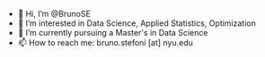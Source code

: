 - 👋 Hi, I’m @BrunoSE
- 👀 I’m interested in Data Science, Applied Statistics, Optimization
- 🌱 I’m currently pursuing a Master's in Data Science
- 📫 How to reach me: bruno.stefoni [at] nyu.edu

<!---
BrunoSE/BrunoSE is a ✨ special ✨ repository because its `README.md` (this file) appears on your GitHub profile.
You can click the Preview link to take a look at your changes.
--->
